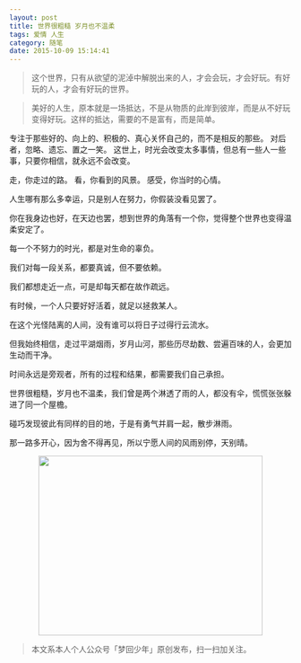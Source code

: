 ```yaml
---
layout: post
title: 世界很粗糙 岁月也不温柔
tags: 爱情 人生
category: 随笔
date: 2015-10-09 15:14:41
---
```


> 这个世界，只有从欲望的泥淖中解脱出来的人，才会会玩，才会好玩。有好玩的人，才会有好玩的世界。

> 美好的人生，原本就是一场抵达，不是从物质的此岸到彼岸，而是从不好玩变得好玩。这样的抵达，需要的不是富有，而是简单。

专注于那些好的、向上的、积极的、真心关怀自己的，而不是相反的那些。
对后者，忽略、遗忘、置之一笑。
这世上，时光会改变太多事情，但总有一些人一些事，只要你相信，就永远不会改变。

走，你走过的路。
看，你看到的风景。
感受，你当时的心情。

人生哪有那么多幸运，只是别人在努力，你假装没看见罢了。

你在我身边也好，在天边也罢，想到世界的角落有一个你，觉得整个世界也变得温柔安定了。

每一个不努力的时光，都是对生命的辜负。

我们对每一段关系，都要真诚，但不要依赖。

我们都想走近一点，可是却每天都在故作疏远。

有时候，一个人只要好好活着，就足以拯救某人。

在这个光怪陆离的人间，没有谁可以将日子过得行云流水。

但我始终相信，走过平湖烟雨，岁月山河，那些历尽劫数、尝遍百味的人，会更加生动而干净。

时间永远是旁观者，所有的过程和结果，都需要我们自己承担。

世界很粗糙，岁月也不温柔，我们曾是两个淋透了雨的人，都没有伞，慌慌张张躲进了同一个屋檐。

碰巧发现彼此有同样的目的地，于是有勇气并肩一起，散步淋雨。

那一路多开心，因为舍不得再见，所以宁愿人间的风雨别停，天别晴。

<div align="center">
<img src="http://7xlkoc.com1.z0.glb.clouddn.com/qrcodenew.jpg" width="400" height="320" />
</div>

> 本文系本人个人公众号「梦回少年」原创发布，扫一扫加关注。
